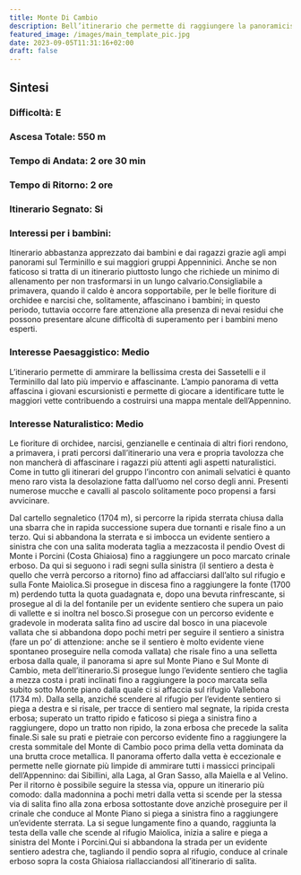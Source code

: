 ```yaml
---
title: Monte Di Cambio
description: Bell’itinerario che permette di raggiungere la panoramicissima vetta del Monte di cambio senza troppa fatica. La via di salita proposta attraversa gli ampi prati che caratterizzano questo settore dei monti Reatini evitando le sterrate che arrivano quasi in vetta e regalando una piacevole sensazione di isolamento. La presenza di animali al pascolo, fontanili e ampi panorami rende il sentiero appetibile anche per i bambini più piccoli, purché abituati a camminare.
featured_image: /images/main_template_pic.jpg
date: 2023-09-05T11:31:16+02:00
draft: false
---
```



## Sintesi
### Difficoltà: E
### Ascesa Totale: 550 m
### Tempo di Andata: 2 ore 30 min
### Tempo di Ritorno: 2 ore
### Itinerario Segnato: Si
### Interessi per i bambini:
 Itinerario abbastanza apprezzato dai bambini e dai ragazzi grazie agli ampi panorami sul Terminillo e sui maggiori gruppi Appenninici. Anche se non faticoso si tratta di un itinerario piuttosto lungo che richiede un minimo di allenamento per non trasformarsi in un lungo calvario.Consigliabile a primavera, quando il caldo è ancora sopportabile, per le belle fioriture di orchidee e narcisi che, solitamente, affascinano i bambini; in questo periodo, tuttavia occorre fare attenzione alla presenza di nevai residui che possono presentare alcune difficoltà di superamento per i bambini meno esperti.
### Interesse Paesaggistico: Medio
L’itinerario permette di ammirare la bellissima cresta dei Sassetelli e il Terminillo dal lato più impervio e affascinante. L’ampio panorama di vetta affascina i giovani escursionisti e permette di giocare a identificare tutte le maggiori vette contribuendo a costruirsi una mappa mentale dell’Appennino.

### Interesse Naturalistico: Medio
Le fioriture di orchidee, narcisi, genzianelle e centinaia di altri fiori rendono, a primavera, i prati percorsi dall’itinerario una vera e propria tavolozza che non mancherà di affascinare i ragazzi più attenti agli aspetti naturalistici. Come in tutto gli itinerari del gruppo l’incontro con animali selvatici è quanto meno raro vista la desolazione fatta dall’uomo nel corso degli anni. Presenti numerose mucche e cavalli al pascolo solitamente poco propensi a farsi avvicinare.

Dal cartello segnaletico (1704 m), si percorre la ripida sterrata chiusa dalla una sbarra che in rapida successione supera due tornanti e risale fino a un terzo. Qui si abbandona la sterrata e si imbocca un evidente sentiero a sinistra che con una salita moderata taglia a mezzacosta il pendio Ovest di Monte i Porcini (Costa Ghiaiosa) fino a raggiungere un poco marcato crinale erboso. Da qui si seguono i radi segni sulla sinistra (il sentiero a desta è quello che verrà percorso a ritorno) fino ad affacciarsi dall’alto sul rifugio e sulla Fonte Maiolica.Si prosegue in discesa fino a raggiungere la fonte (1700 m) perdendo tutta la quota guadagnata e, dopo una bevuta rinfrescante, si prosegue al di la del fontanile per un evidente sentiero che supera un paio di vallette e si inoltra nel bosco.Si prosegue con un percorso evidente e gradevole in moderata salita fino ad uscire dal bosco in una piacevole vallata che si abbandona dopo pochi metri per seguire il sentiero a sinistra (fare un po’ di attenzione: anche se il sentiero è molto evidente viene spontaneo proseguire nella comoda vallata) che risale fino a una selletta erbosa dalla quale, il panorama si apre sul Monte Piano e Sul Monte di Cambio, meta dell’itinerario.Si prosegue lungo l’evidente sentiero che taglia a mezza costa i prati inclinati fino a raggiungere la poco marcata sella subito sotto Monte piano dalla quale ci si affaccia sul rifugio Vallebona (1734 m). Dalla sella, anziché scendere al rifugio per l’evidente sentiero si piega a destra e si risale, per tracce di sentiero mal segnate, la ripida cresta erbosa; superato un tratto ripido e faticoso si piega a sinistra fino a raggiungere, dopo un tratto non ripido, la zona erbosa che precede la salita finale.Si sale su prati e pietraie con percorso evidente fino a raggiungere la cresta sommitale del Monte di Cambio poco prima della vetta dominata da una brutta croce metallica. 
Il panorama offerto dalla vetta è eccezionale e permette nelle giornate più limpide di ammirare tutti i massicci principali dell’Appennino: dai Sibillini, alla Laga, al Gran Sasso, alla Maiella e al Velino. 
Per il ritorno è possibile seguire la stessa via, oppure un itinerario più comodo: dalla madonnina a pochi metri dalla vetta si scende per la stessa via di salita fino alla zona erbosa sottostante dove anzichè proseguire per il crinale che conduce al Monte Piano si piega a sinistra fino a raggiungere un’evidente sterrata. La si segue lungamente fino a quando, raggiunta la testa della valle che scende al rifugio Maiolica, inizia a salire e piega a sinistra del Monte i Porcini.Qui si abbandona la strada per un evidente sentiero adestra che, tagliando il pendio sopra al rifugio, conduce al crinale erboso sopra la costa Ghiaiosa riallacciandosi all’itinerario di salita.



